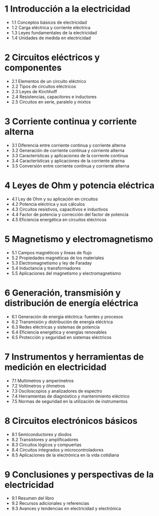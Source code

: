 # 1 Introducción a la electricidad
- 1.1 Conceptos básicos de electricidad
- 1.2 Carga eléctrica y corriente eléctrica
- 1.3 Leyes fundamentales de la electricidad
- 1.4 Unidades de medida en electricidad

# 2 Circuitos eléctricos y componentes
- 2.1 Elementos de un circuito eléctrico
- 2.2 Tipos de circuitos eléctricos
- 2.3 Leyes de Kirchhoff
- 2.4 Resistencias, capacitores e inductores
- 2.5 Circuitos en serie, paralelo y mixtos

# 3 Corriente continua y corriente alterna
- 3.1 Diferencia entre corriente continua y corriente alterna
- 3.2 Generación de corriente continua y corriente alterna
- 3.3 Características y aplicaciones de la corriente continua
- 3.4 Características y aplicaciones de la corriente alterna
- 3.5 Conversión entre corriente continua y corriente alterna

# 4 Leyes de Ohm y potencia eléctrica
- 4.1 Ley de Ohm y su aplicación en circuitos
- 4.2 Potencia eléctrica y sus cálculos
- 4.3 Circuitos resistivos, capacitivos e inductivos
- 4.4 Factor de potencia y corrección del factor de potencia
- 4.5 Eficiencia energética en circuitos eléctricos

# 5 Magnetismo y electromagnetismo
- 5.1 Campos magnéticos y líneas de flujo
- 5.2 Propiedades magnéticas de los materiales
- 5.3 Electromagnetismo y ley de Faraday
- 5.4 Inductancia y transformadores
- 5.5 Aplicaciones del magnetismo y electromagnetismo

# 6 Generación, transmisión y distribución de energía eléctrica
- 6.1 Generación de energía eléctrica: fuentes y procesos
- 6.2 Transmisión y distribución de energía eléctrica
- 6.3 Redes eléctricas y sistemas de potencia
- 6.4 Eficiencia energética y energías renovables
- 6.5 Protección y seguridad en sistemas eléctricos

# 7 Instrumentos y herramientas de medición en electricidad
- 7.1 Multímetros y amperímetros
- 7.2 Voltímetros y óhmetros
- 7.3 Osciloscopios y analizadores de espectro
- 7.4 Herramientas de diagnóstico y mantenimiento eléctrico
- 7.5 Normas de seguridad en la utilización de instrumentos

# 8 Circuitos electrónicos básicos
- 8.1 Semiconductores y diodos
- 8.2 Transistores y amplificadores
- 8.3 Circuitos lógicos y compuertas
- 8.4 Circuitos integrados y microcontroladores
- 8.5 Aplicaciones de la electrónica en la vida cotidiana

# 9 Conclusiones y perspectivas de la electricidad
 - 9.1 Resumen del libro
 - 9.2 Recursos adicionales y referencias
 - 9.3 Avances y tendencias en electricidad y electrónica
